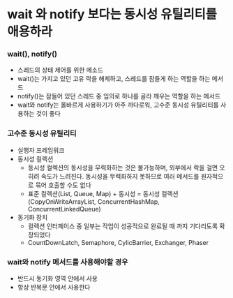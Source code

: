 # wait 와 notify 보다는 동시성 유틸리티를 애용하라

### wait(), notify()
  - 스레드의 상태 제어를 위한 메소드
  - wait()는 가지고 있던 고유 락을 해제하고, 스레드를 잠들게 하는 역할을 하는 메서드
  - notify()는 잠들어 있던 스레드 중 임의로 하나를 골라 깨우는 역할을 하는 메서드
  - wait와 notify는 올바르게 사용하기가 아주 까다로워, 고수준 동시성 유틸리티를 사용하는 것이 좋다

### 고수준 동시성 유틸리티
  - 실행자 프레임워크
  - 동시성 컬렉션
    - 동시성 컬렉션의 동시성을 무력화하는 것은 불가능하며, 외부에서 락을 걸면 오히려 속도가 느려진다. 동시성을 무력화하지 못하므로 여러 메서드를 원자적으로 묶어 호출할 수도 없다
    - 표준 컬렉션(List, Queue, Map) + 동시성 = 동시성 컬렉션(CopyOnWriteArrayList, ConcurrentHashMap, ConcurrentLinkedQueue)
  - 동기화 장치
    - 컬렉션 인터페이스 중 일부는 작업이 성공적으로 완료될 때 까지 기다리도록 확장되었다
    - CountDownLatch, Semaphore, CylicBarrier, Exchanger, Phaser

### wait와 notify 메서드를 사용해야할 경우
  - 반드시 동기화 영역 안에서 사용
  - 항상 반복문 안에서 사용한다
